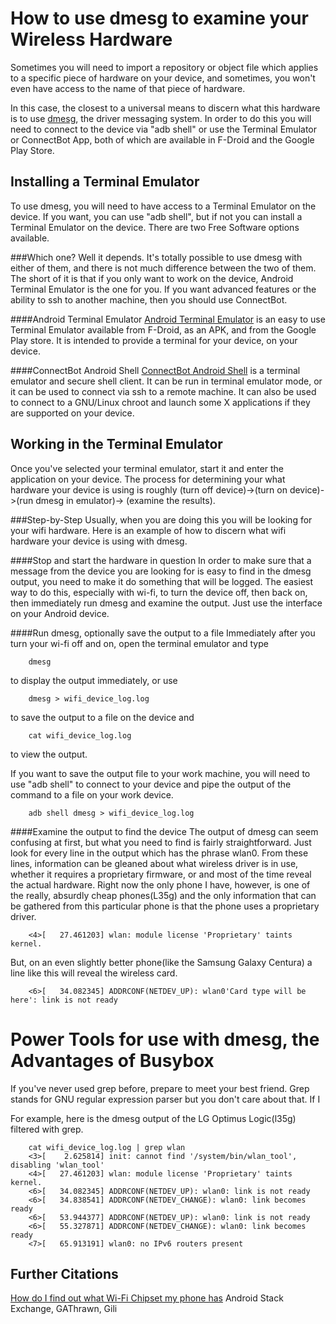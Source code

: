 How to use dmesg to examine your Wireless Hardware
==================================================
Sometimes you will need to import a repository or object file which applies to a
specific piece of hardware on your device, and sometimes, you won't even have 
access to the name of that piece of hardware. 

In this case, the closest to a universal means to discern what this hardware is
to use [dmesg](https://en.wikipedia.org/wiki/Dmesg), the driver messaging 
system. In order to do this you will need to connect to the device via "adb 
shell" or use the Terminal Emulator or ConnectBot App, both of which are 
available in F-Droid and the Google Play Store.

Installing a Terminal Emulator
------------------------------
To use dmesg, you will need to have access to a Terminal Emulator on the device.
If you want, you can use "adb shell", but if not you can install a Terminal
Emulator on the device. There are two Free Software options available.

###Which one?
Well it depends. It's totally possible to use dmesg with either of them, and
there is not much difference between the two of them. The short of it is that if
you only want to work on the device, Android Terminal Emulator is the one for
you. If you want advanced features or the ability to ssh to another machine,
then you should use ConnectBot.

####Android Terminal Emulator
[Android Terminal Emulator](https://f-droid.org/repository/browse/?fdfilter=terminal&fdid=jackpal.androidterm) is an easy to use Terminal Emulator
available from F-Droid, as an APK, and from the Google Play store. It is
intended to provide a terminal for your device, on your device.

####ConnectBot Android Shell
[ConnectBot Android Shell](https://f-droid.org/repository/browse/?fdid=org.connectbot)
is a terminal emulator and secure shell client. It can be run in terminal
emulator mode, or it can be used to connect via ssh to a remote machine. It can
also be used to connect to a GNU/Linux chroot and launch some X applications if
they are supported on your device.

Working in the Terminal Emulator
--------------------------------
Once you've selected your terminal emulator, start it and enter the application
on your device. The process for determining your what hardware your device is
using is roughly (turn off device)->(turn on device)->(run dmesg in emulator)->
(examine the results).

###Step-by-Step
Usually, when you are doing this you will be looking for your wifi hardware.
Here is an example of how to discern what wifi hardware your device is using 
with dmesg.

####Stop and start the hardware in question
In order to make sure that a message from the device you are looking for is easy
to find in the dmesg output, you need to make it do something that will be
logged. The easiest way to do this, especially with wi-fi, to turn the device
off, then back on, then immediately run dmesg and examine the output. Just use
the interface on your Android device.

####Run dmesg, optionally save the output to a file
Immediately after you turn your wi-fi off and on, open the terminal emulator and
type  

        dmesg

to display the output immediately, or use

        dmesg > wifi_device_log.log

to save the output to a file on the device and

        cat wifi_device_log.log

to view the output.

If you want to save the output file to your work machine, you will need to use
"adb shell" to connect to your device and pipe the output of the command to a
file on your work device.

        adb shell dmesg > wifi_device_log.log

####Examine the output to find the device
The output of dmesg can seem confusing at first, but what you need to find is
fairly straightforward. Just look for every line in the output which has the
phrase wlan0. From these lines, information can be gleaned about what wireless 
driver is in use, whether it requires a proprietary firmware, or and most of 
the time reveal the actual hardware. Right now the only phone I have, however, 
is one of the really, absurdly cheap phones(L35g) and the only information that 
can be gathered from this particular phone is that the phone uses a proprietary
driver.

        <4>[   27.461203] wlan: module license 'Proprietary' taints kernel.

But, on an even slightly better phone(like the Samsung Galaxy Centura) a line
like this will reveal the wireless card.

        <6>[   34.082345] ADDRCONF(NETDEV_UP): wlan0'Card type will be here': link is not ready

Power Tools for use with dmesg, the Advantages of Busybox
=========================================================
If you've never used grep before, prepare to meet your best friend. Grep stands
for GNU regular expression parser but you don't care about that. If I 


For example, here is the dmesg output of the LG Optimus Logic(l35g) filtered
with grep.

        cat wifi_device_log.log | grep wlan
        <3>[    2.625814] init: cannot find '/system/bin/wlan_tool', disabling 'wlan_tool'
        <4>[   27.461203] wlan: module license 'Proprietary' taints kernel.
        <6>[   34.082345] ADDRCONF(NETDEV_UP): wlan0: link is not ready
        <6>[   34.838541] ADDRCONF(NETDEV_CHANGE): wlan0: link becomes ready
        <6>[   53.944377] ADDRCONF(NETDEV_UP): wlan0: link is not ready
        <6>[   55.327871] ADDRCONF(NETDEV_CHANGE): wlan0: link becomes ready
        <7>[   65.913191] wlan0: no IPv6 routers present


Further Citations
-----------------
[How do I find out what Wi-Fi Chipset my phone has](https://android.stackexchange.com/questions/13548/how-do-i-find-out-what-wifi-chipset-my-phone-has) Android Stack Exchange, GAThrawn, Gili


